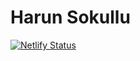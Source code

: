 # Harun Sokullu

[![Netlify Status](https://api.netlify.com/api/v1/badges/72e7a638-b110-42db-b574-0b12569a4558/deploy-status)](https://app.netlify.com/sites/harunsokullu/deploys)
